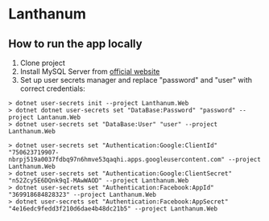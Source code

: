 # Lanthanum

## How to run the app locally
1. Clone project
2. Install MySQL Server from [official website](https://dev.mysql.com/downloads/mysql/ "MySQL")
3. Set up user secrets manager and replace "password" and "user" with correct credentials:
```dosini
> dotnet user-secrets init --project Lanthanum.Web
> dotnet dotnet user-secrets set "DataBase:Password" "password" --project Lantanum.Web
> dotnet user-secrets set "DataBase:User" "user" --project Lanthanum.Web

> dotnet user-secrets set "Authentication:Google:ClientId" "750623719907-nbrpj519a0037fdbq97n6hmve53qaqhi.apps.googleusercontent.com" --project Lanthanum.Web
> dotnet user-secrets set "Authentication:Google:ClientSecret" "n52Zcy5E6DQnk9qI-MAwWAOD" --project Lanthanum.Web
> dotnet user-secrets set "Authentication:Facebook:AppId" "369918684828323" --project Lanthanum.Web
> dotnet user-secrets set "Authentication:Facebook:AppSecret" "4e16edc9fedd3f210d6dae4b48dc21b5" --project Lanthanum.Web
```
